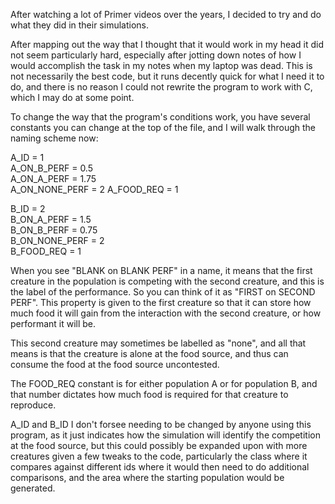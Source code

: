 After watching a lot of Primer videos over the years, I decided to try and do what they did in their simulations.

After mapping out the way that I thought that it would work in my head it did not seem particularly hard, especially after jotting down notes of how I would accomplish the task in my notes when my laptop was dead.
This is not necessarily the best code, but it runs decently quick for what I need it to do, and there is no reason I could not rewrite the program to work with C, which I may do at some point.

To change the way that the program's conditions work, you have several constants you can change at the top of the file, and I will walk through the naming scheme now:

A_ID = 1      
A_ON_B_PERF = 0.5        
A_ON_A_PERF = 1.75        
A_ON_NONE_PERF = 2 
A_FOOD_REQ = 1        

B_ID = 2        
B_ON_A_PERF = 1.5        
B_ON_B_PERF = 0.75        
B_ON_NONE_PERF = 2        
B_FOOD_REQ = 1         

When you see "BLANK on BLANK PERF" in a name, it means that the first creature in the population is competing with the second creature, and this is the label of the performance. 
So you can think of it as "FIRST on SECOND PERF". This property is given to the first creature so that it can store how much food it will gain from the interaction with the second creature, or how performant it will be.

This second creature may sometimes be labelled as "none", and all that means is that the creature is alone at the food source, and thus can consume the food at the food source uncontested.

The FOOD_REQ constant is for either population A or for population B, and that number dictates how much food is required for that creature to reproduce.

A_ID and B_ID I don't forsee needing to be changed by anyone using this program, as it just indicates how the simulation will identify the competition at the food source, but
this could possibly be expanded upon with more creatures given a few tweaks to the code, particularly the class where it compares against different ids where it would then need to do additional
comparisons, and the area where the starting population would be generated.

